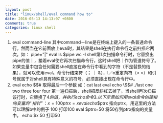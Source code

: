 ```yaml
---
layout: post
title: "linux/shell/eval command how to"
date: 2016-05-13 14:13:07 +0800
comments: true
categories: linux shell
---
```

1. eval command-line
其中command－line是在终端上键入的一条普通命令行。然而当在它前面放上eval时，其结果是shell在执行命令行之前扫描它两次。如：
pipe="|"
eval ls $pipe wc -l
shell第1次扫描命令行时，它替换出pipe的值｜，接着eval使它再次扫描命令行，这时shell把｜作为管道符号了。
如果变量中包含任何需要shell直接在命令行中看到的字符（不是替换的结果），就可以使用eval。命令行结束符（； ｜ &），I／o重定向符（< >）和引号就属于对shell具有特殊意义的符号，必须直接出现在命令行中。
2. eval echo \$$# 取得最后一个参数
如：cat last
eval echo \$$#
./last one two three four
four
第一遍扫描后，shell把反斜杠去掉了。当shell再次扫描该行时，它替换了$4的值，并执行echo命令
3.以下示意如何用eval命令创建指向变量的“指针”：
x=100
ptrx=x
eval echo \$$ptrx 指向ptrx，用这里的方法可以理解b中的例子
100 打印100
eval $ptrx=50 将50存到ptrx指向的变量中。
echo $x
50 打印50